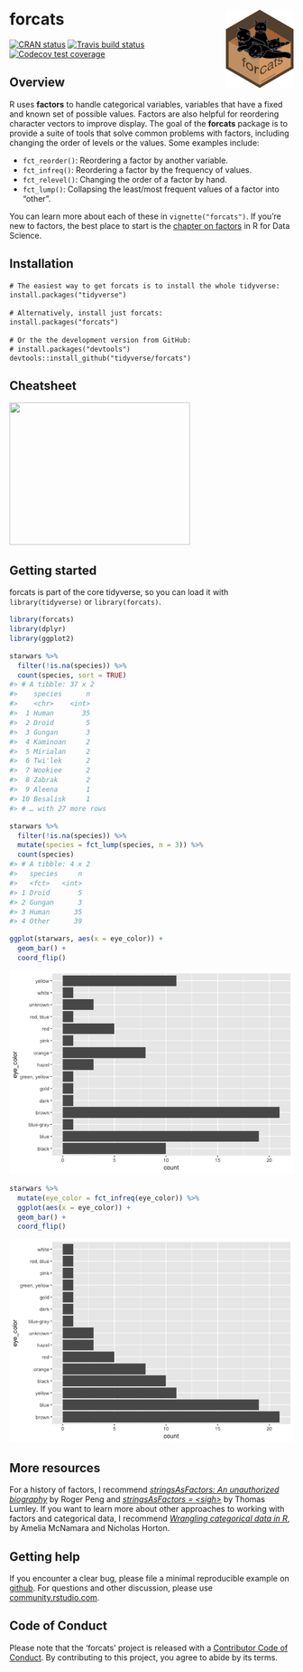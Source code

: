 
<!-- README.md is generated from README.Rmd. Please edit that file -->

# forcats <img src='man/figures/logo.png' align="right" height="139" />

<!-- badges: start -->

[![CRAN
status](https://www.r-pkg.org/badges/version/forcats)](https://cran.r-project.org/package=forcats)
[![Travis build
status](https://travis-ci.org/tidyverse/forcats.svg?branch=master)](https://travis-ci.org/tidyverse/forcats)
[![Codecov test
coverage](https://codecov.io/gh/tidyverse/forcats/branch/master/graph/badge.svg)](https://codecov.io/gh/tidyverse/forcats?branch=master)
<!-- badges: end -->

## Overview

R uses **factors** to handle categorical variables, variables that have
a fixed and known set of possible values. Factors are also helpful for
reordering character vectors to improve display. The goal of the
**forcats** package is to provide a suite of tools that solve common
problems with factors, including changing the order of levels or the
values. Some examples include:

  - `fct_reorder()`: Reordering a factor by another variable.
  - `fct_infreq()`: Reordering a factor by the frequency of values.
  - `fct_relevel()`: Changing the order of a factor by hand.
  - `fct_lump()`: Collapsing the least/most frequent values of a factor
    into “other”.

You can learn more about each of these in `vignette("forcats")`. If
you’re new to factors, the best place to start is the [chapter on
factors](http://r4ds.had.co.nz/factors.html) in R for Data Science.

## Installation

    # The easiest way to get forcats is to install the whole tidyverse:
    install.packages("tidyverse")
    
    # Alternatively, install just forcats:
    install.packages("forcats")
    
    # Or the the development version from GitHub:
    # install.packages("devtools")
    devtools::install_github("tidyverse/forcats")

## Cheatsheet

<a href="https://rawgit.com/rstudio/cheatsheets/master/forcats.pdf"><img src="https://raw.githubusercontent.com/rstudio/cheatsheets/master/pngs/thumbnails/forcats-cheatsheet-thumbs.png" width="320" height="252"/></a>

## Getting started

forcats is part of the core tidyverse, so you can load it with
`library(tidyverse)` or `library(forcats)`.

``` r
library(forcats)
library(dplyr)
library(ggplot2)
```

``` r
starwars %>% 
  filter(!is.na(species)) %>%
  count(species, sort = TRUE)
#> # A tibble: 37 x 2
#>    species      n
#>    <chr>    <int>
#>  1 Human       35
#>  2 Droid        5
#>  3 Gungan       3
#>  4 Kaminoan     2
#>  5 Mirialan     2
#>  6 Twi'lek      2
#>  7 Wookiee      2
#>  8 Zabrak       2
#>  9 Aleena       1
#> 10 Besalisk     1
#> # … with 27 more rows
```

``` r
starwars %>%
  filter(!is.na(species)) %>%
  mutate(species = fct_lump(species, n = 3)) %>%
  count(species)
#> # A tibble: 4 x 2
#>   species     n
#>   <fct>   <int>
#> 1 Droid       5
#> 2 Gungan      3
#> 3 Human      35
#> 4 Other      39
```

``` r
ggplot(starwars, aes(x = eye_color)) + 
  geom_bar() + 
  coord_flip()
```

![](man/figures/README-unordered-plot-1.png)<!-- -->

``` r
starwars %>%
  mutate(eye_color = fct_infreq(eye_color)) %>%
  ggplot(aes(x = eye_color)) + 
  geom_bar() + 
  coord_flip()
```

![](man/figures/README-ordered-plot-1.png)<!-- -->

## More resources

For a history of factors, I recommend [*stringsAsFactors: An
unauthorized
biography*](http://simplystatistics.org/2015/07/24/stringsasfactors-an-unauthorized-biography/)
by Roger Peng and [*stringsAsFactors =
\<sigh\>*](http://notstatschat.tumblr.com/post/124987394001/stringsasfactors-sigh)
by Thomas Lumley. If you want to learn more about other approaches to
working with factors and categorical data, I recommend [*Wrangling
categorical data in R*](https://peerj.com/preprints/3163/), by Amelia
McNamara and Nicholas Horton.

## Getting help

If you encounter a clear bug, please file a minimal reproducible example
on [github](https://github.com/tidyverse/forcats/issues). For questions
and other discussion, please use
[community.rstudio.com](https://community.rstudio.com/).

## Code of Conduct

Please note that the ‘forcats’ project is released with a [Contributor
Code of Conduct](.github/CODE_OF_CONDUCT.md). By contributing to this
project, you agree to abide by its terms.
